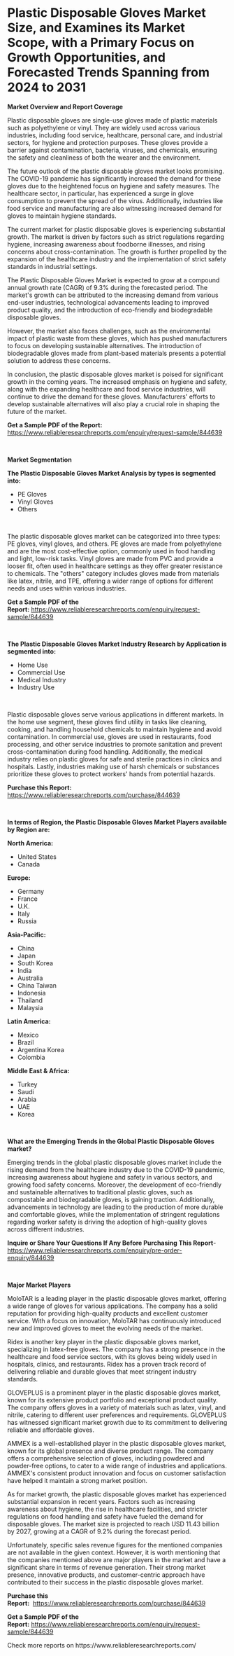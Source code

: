 <p><h1>Plastic Disposable Gloves Market Size, and Examines its Market Scope, with a Primary Focus on Growth Opportunities, and Forecasted Trends Spanning from 2024 to 2031</h1></p><p><strong>Market Overview and Report Coverage</strong></p>
<p><p>Plastic disposable gloves are single-use gloves made of plastic materials such as polyethylene or vinyl. They are widely used across various industries, including food service, healthcare, personal care, and industrial sectors, for hygiene and protection purposes. These gloves provide a barrier against contamination, bacteria, viruses, and chemicals, ensuring the safety and cleanliness of both the wearer and the environment.</p><p>The future outlook of the plastic disposable gloves market looks promising. The COVID-19 pandemic has significantly increased the demand for these gloves due to the heightened focus on hygiene and safety measures. The healthcare sector, in particular, has experienced a surge in glove consumption to prevent the spread of the virus. Additionally, industries like food service and manufacturing are also witnessing increased demand for gloves to maintain hygiene standards.</p><p>The current market for plastic disposable gloves is experiencing substantial growth. The market is driven by factors such as strict regulations regarding hygiene, increasing awareness about foodborne illnesses, and rising concerns about cross-contamination. The growth is further propelled by the expansion of the healthcare industry and the implementation of strict safety standards in industrial settings.</p><p>The Plastic Disposable Gloves Market is expected to grow at a compound annual growth rate (CAGR) of 9.3% during the forecasted period. The market's growth can be attributed to the increasing demand from various end-user industries, technological advancements leading to improved product quality, and the introduction of eco-friendly and biodegradable disposable gloves.</p><p>However, the market also faces challenges, such as the environmental impact of plastic waste from these gloves, which has pushed manufacturers to focus on developing sustainable alternatives. The introduction of biodegradable gloves made from plant-based materials presents a potential solution to address these concerns.</p><p>In conclusion, the plastic disposable gloves market is poised for significant growth in the coming years. The increased emphasis on hygiene and safety, along with the expanding healthcare and food service industries, will continue to drive the demand for these gloves. Manufacturers' efforts to develop sustainable alternatives will also play a crucial role in shaping the future of the market.</p></p>
<p><strong>Get a Sample PDF of the Report:</strong> <a href="https://www.reliableresearchreports.com/enquiry/request-sample/844639">https://www.reliableresearchreports.com/enquiry/request-sample/844639</a></p>
<p>&nbsp;</p>
<p><strong>Market Segmentation</strong></p>
<p><strong>The Plastic Disposable Gloves Market Analysis by types is segmented into:</strong></p>
<p><ul><li>PE Gloves</li><li>Vinyl Gloves</li><li>Others</li></ul></p>
<p>&nbsp;</p>
<p><p>The plastic disposable gloves market can be categorized into three types: PE gloves, vinyl gloves, and others. PE gloves are made from polyethylene and are the most cost-effective option, commonly used in food handling and light, low-risk tasks. Vinyl gloves are made from PVC and provide a looser fit, often used in healthcare settings as they offer greater resistance to chemicals. The "others" category includes gloves made from materials like latex, nitrile, and TPE, offering a wider range of options for different needs and uses within various industries.</p></p>
<p><strong>Get a Sample PDF of the Report:</strong>&nbsp;<a href="https://www.reliableresearchreports.com/enquiry/request-sample/844639">https://www.reliableresearchreports.com/enquiry/request-sample/844639</a></p>
<p>&nbsp;</p>
<p><strong>The Plastic Disposable Gloves Market Industry Research by Application is segmented into:</strong></p>
<p><ul><li>Home Use</li><li>Commercial Use</li><li>Medical Industry</li><li>Industry Use</li></ul></p>
<p>&nbsp;</p>
<p><p>Plastic disposable gloves serve various applications in different markets. In the home use segment, these gloves find utility in tasks like cleaning, cooking, and handling household chemicals to maintain hygiene and avoid contamination. In commercial use, gloves are used in restaurants, food processing, and other service industries to promote sanitation and prevent cross-contamination during food handling. Additionally, the medical industry relies on plastic gloves for safe and sterile practices in clinics and hospitals. Lastly, industries making use of harsh chemicals or substances prioritize these gloves to protect workers' hands from potential hazards.</p></p>
<p><strong>Purchase this Report:</strong>&nbsp; <a href="https://www.reliableresearchreports.com/purchase/844639">https://www.reliableresearchreports.com/purchase/844639</a></p>
<p>&nbsp;</p>
<p><strong>In terms of Region, the Plastic Disposable Gloves Market Players available by Region are:</strong></p>
<p>
    <p> <strong> North America: </strong>
        <ul>
            <li>United States</li>
            <li>Canada</li>
        </ul>
        </p> 
    <p> <strong> Europe: </strong>
        <ul>
            <li>Germany</li>
            <li>France</li>
            <li>U.K.</li>
            <li>Italy</li>
            <li>Russia</li>
        </ul>
        </p> 
    <p> <strong> Asia-Pacific: </strong>
        <ul>
            <li>China</li>
            <li>Japan</li>
            <li>South Korea</li>
            <li>India</li>
            <li>Australia</li>
            <li>China Taiwan</li>
            <li>Indonesia</li>
            <li>Thailand</li>
            <li>Malaysia</li>
        </ul>
        </p> 
    <p> <strong> Latin America: </strong>
        <ul>
            <li>Mexico</li>
            <li>Brazil</li>
            <li>Argentina Korea</li>
            <li>Colombia</li>
        </ul>
        </p> 
    <p> <strong> Middle East & Africa: </strong>
        <ul>
            <li>Turkey</li>
            <li>Saudi</li>
            <li>Arabia</li>
            <li>UAE</li>
            <li>Korea</li>
        </ul>
    </p>
    </p>
<p>&nbsp;</p>
<p><strong>What are the Emerging Trends in the Global Plastic Disposable Gloves market?</strong></p>
<p><p>Emerging trends in the global plastic disposable gloves market include the rising demand from the healthcare industry due to the COVID-19 pandemic, increasing awareness about hygiene and safety in various sectors, and growing food safety concerns. Moreover, the development of eco-friendly and sustainable alternatives to traditional plastic gloves, such as compostable and biodegradable gloves, is gaining traction. Additionally, advancements in technology are leading to the production of more durable and comfortable gloves, while the implementation of stringent regulations regarding worker safety is driving the adoption of high-quality gloves across different industries.</p></p>
<p><strong>Inquire or Share Your Questions If Any Before Purchasing This Report</strong>- <a href="https://www.reliableresearchreports.com/enquiry/pre-order-enquiry/844639">https://www.reliableresearchreports.com/enquiry/pre-order-enquiry/844639</a></p>
<p>&nbsp;</p>
<p><strong>Major Market Players</strong></p>
<p><p>MoloTAR is a leading player in the plastic disposable gloves market, offering a wide range of gloves for various applications. The company has a solid reputation for providing high-quality products and excellent customer service. With a focus on innovation, MoloTAR has continuously introduced new and improved gloves to meet the evolving needs of the market. </p><p>Ridex is another key player in the plastic disposable gloves market, specializing in latex-free gloves. The company has a strong presence in the healthcare and food service sectors, with its gloves being widely used in hospitals, clinics, and restaurants. Ridex has a proven track record of delivering reliable and durable gloves that meet stringent industry standards.</p><p>GLOVEPLUS is a prominent player in the plastic disposable gloves market, known for its extensive product portfolio and exceptional product quality. The company offers gloves in a variety of materials such as latex, vinyl, and nitrile, catering to different user preferences and requirements. GLOVEPLUS has witnessed significant market growth due to its commitment to delivering reliable and affordable gloves.</p><p>AMMEX is a well-established player in the plastic disposable gloves market, known for its global presence and diverse product range. The company offers a comprehensive selection of gloves, including powdered and powder-free options, to cater to a wide range of industries and applications. AMMEX's consistent product innovation and focus on customer satisfaction have helped it maintain a strong market position.</p><p>As for market growth, the plastic disposable gloves market has experienced substantial expansion in recent years. Factors such as increasing awareness about hygiene, the rise in healthcare facilities, and stricter regulations on food handling and safety have fueled the demand for disposable gloves. The market size is projected to reach USD 11.43 billion by 2027, growing at a CAGR of 9.2% during the forecast period.</p><p>Unfortunately, specific sales revenue figures for the mentioned companies are not available in the given context. However, it is worth mentioning that the companies mentioned above are major players in the market and have a significant share in terms of revenue generation. Their strong market presence, innovative products, and customer-centric approach have contributed to their success in the plastic disposable gloves market.</p></p>
<p><strong>Purchase this Report:</strong>&nbsp;&nbsp;<a href="https://www.reliableresearchreports.com/purchase/844639">https://www.reliableresearchreports.com/purchase/844639</a></p>
<p></p>
<p><strong>Get a Sample PDF of the Report:</strong>&nbsp;<a href="https://www.reliableresearchreports.com/enquiry/request-sample/844639">https://www.reliableresearchreports.com/enquiry/request-sample/844639</a></p>
<p>Check more reports on https://www.reliableresearchreports.com/</p>
